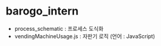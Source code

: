 # barogo_intern

- process_schematic : 프로세스 도식화
- vendingMachineUsage.js : 자판기 로직 (언어 : JavaScript) 

